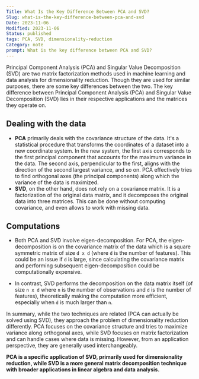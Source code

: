 ```yaml
---
Title: What Is the Key Difference Between PCA and SVD?
Slug: what-is-the-key-difference-between-pca-and-svd
Date: 2023-11-06
Modified: 2023-11-06
Status: published
tags: PCA, SVD, dimensionality-reduction 
Category: note
prompt: What is the key difference between PCA and SVD?
---
```


Principal Component Analysis (PCA) and Singular Value Decomposition (SVD) are two matrix factorization methods used in machine learning and data analysis for dimensionality reduction. Though they are used for similar purposes, there are some key differences between the two. The key difference between Principal Component Analysis (PCA) and Singular Value Decomposition (SVD) lies in their respective applications and the matrices they operate on.

## Dealing with the data
   
- **PCA** primarily deals with the covariance structure of the data. It's a statistical procedure that transforms the coordinates of a dataset into a new coordinate system. In the new system, the first axis corresponds to the first principal component that accounts for the maximum variance in the data. The second axis, perpendicular to the first, aligns with the direction of the second largest variance, and so on. PCA effectively tries to find orthogonal axes (the principal components) along which the variance of the data is maximized.
- **SVD**, on the other hand, does not rely on a covariance matrix. It is a factorization of the original data matrix, and it decomposes the original data into three matrices. This can be done without computing covariance, and even allows to work with missing data.

## Computations
  
- Both PCA and SVD involve eigen-decomposition. For PCA, the eigen-decomposition is on the covariance matrix of the data which is a square symmetric matrix of size `d x d` (where `d` is the number of features). This could be an issue if `d` is large, since calculating the covariance matrix and performing subsequent eigen-decomposition could be computationally expensive.

- In contrast, SVD performs the decomposition on the data matrix itself (of size `n x d` where `n` is the number of observations and `d` is the number of features), theoretically making the computation more efficient, especially when `d` is much larger than `n`.

In summary, while the two techniques are related (PCA can actually be solved using SVD), they approach the problem of dimensionality reduction differently. PCA focuses on the covariance structure and tries to maximize variance along orthogonal axes, while SVD focuses on matrix factorization and can handle cases where data is missing. However, from an application perspective, they are generally used interchangeably.

**PCA is a specific application of SVD, primarily used for dimensionality reduction, while SVD is a more general matrix decomposition technique with broader applications in linear algebra and data analysis.**
